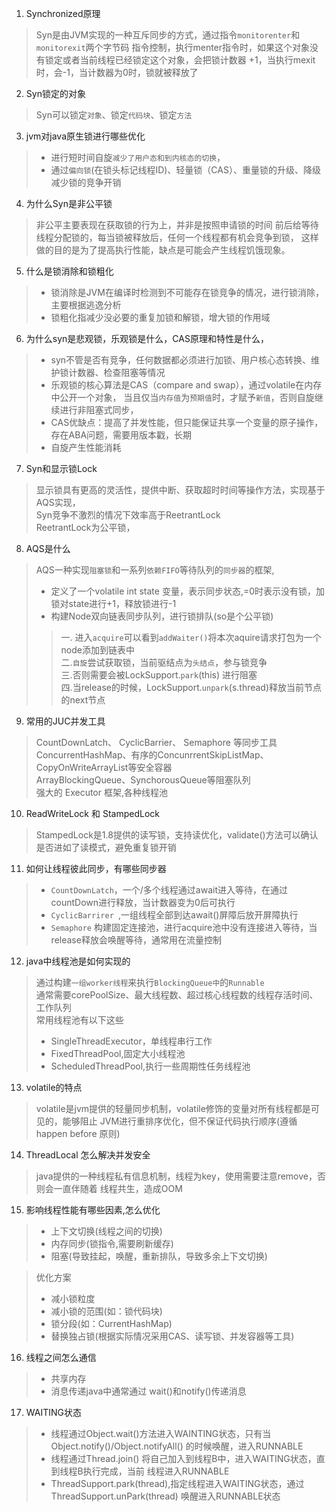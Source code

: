 1. Synchronized原理
> Syn是由JVM实现的一种互斥同步的方式，通过指令`monitorenter`和`monitorexit`两个字节码
> 指令控制，执行menter指令时，如果这个对象没有锁定或者当前线程已经锁定这个对象，会把锁计数器
>+1，当执行mexit时，会-1，当计数器为0时，锁就被释放了
2. Syn锁定的对象
> Syn可以锁定`对象`、锁定`代码块`、锁定`方法`
3. jvm对java原生锁进行哪些优化
>- 进行短时间自旋`减少了用户态和到内核态的切换`，
>- 通过`偏向锁`(在锁头标记线程ID)、轻量锁（CAS）、重量锁的升级、降级减少锁的竞争开销
4. 为什么Syn是非公平锁
> 非公平主要表现在获取锁的行为上，并非是按照申请锁的时间
> 前后给等待线程分配锁的，每当锁被释放后，任何一个线程都有机会竞争到锁，
> 这样做的目的是为了提高执行性能，缺点是可能会产生线程饥饿现象。
5. 什么是锁消除和锁粗化
>- 锁消除是JVM在编译时检测到不可能存在锁竞争的情况，进行锁消除，主要根据逃逸分析
>- 锁粗化指减少没必要的重复加锁和解锁，增大锁的作用域
6. 为什么syn是悲观锁，乐观锁是什么，CAS原理和特性是什么，
>- syn不管是否有竞争，任何数据都必须进行加锁、用户核心态转换、维护锁计数器、检查阻塞等情况
>- 乐观锁的核心算法是CAS（compare and swap），通过volatile在内存中公开一个对象，
> 当且仅当`内存值`为`预期值`时，才赋予`新值`，否则自旋继续进行非阻塞式同步，
>- CAS优缺点：提高了并发性能，但只能保证共享一个变量的原子操作，存在ABA问题，需要用版本戳，长期
>- 自旋产生性能消耗
7. Syn和显示锁Lock
> 显示锁具有更高的灵活性，提供中断、获取超时时间等操作方法，实现基于AQS实现，<br>
> Syn竞争不激烈的情况下效率高于ReetrantLock<br>
> ReetrantLock为公平锁，
8. AQS是什么
> AQS一种实现`阻塞锁`和一系列`依赖FIFO`等待队列的`同步器`的框架,
>- 定义了一个volatile int state 变量，表示同步状态,=0时表示没有锁，加锁对state进行+1，释放锁进行-1<br>
>- 构建Node双向链表同步队列，进行锁排队(so是个公平锁)<br>
>> 一. 进入`acquire`可以看到`addWaiter()`将本次aquire请求打包为一个node添加到链表中  <br>
>> 二.`自旋`尝试获取锁，当前驱结点为`头结点`，参与锁竞争<br>
>> 三.否则需要会被LockSupport.`park`(this) 进行阻塞<br>
>> 四.当release的时候，LockSupport.`unpark`(s.thread)释放当前节点的next节点
9. 常用的JUC并发工具
> CountDownLatch、 CyclicBarrier、 Semaphore 等同步工具<br>
> ConcurrentHashMap、有序的ConcunrrentSkipListMap、CopyOnWriteArrayList等安全容器<br>
> ArrayBlockingQueue、SynchorousQueue等阻塞队列<br>
> 强大的 Executor 框架,各种线程池
10. ReadWriteLock 和 StampedLock
> StampedLock是1.8提供的读写锁，支持读优化，validate()方法可以确认是否进如了读模式，避免重复锁开销
11. 如何让线程彼此同步，有哪些同步器
>- `CountDownLatch`，一个/多个线程通过await进入等待，在通过countDown进行释放，当计数器变为0后可执行
>- `CyclicBarrirer `,一组线程全部到达await()屏障后放开屏障执行
>- `Semaphore` 构建固定连接池，进行acquire池中没有连接进入等待，当release释放会唤醒等待，通常用在流量控制
12. java中线程池是如何实现的
> 通过构建`一组worker线程`来执行`BlockingQueue中`的`Runnable`<br>
> 通常需要corePoolSize、最大线程数、超过核心线程数的线程存活时间、工作队列<br>
> 常用线程池有以下这些
>- SingleThreadExecutor，单线程串行工作
>- FixedThreadPool,固定大小线程池
>- ScheduledThreadPool,执行一些周期性任务线程池
13. volatile的特点
> volatile是jvm提供的轻量同步机制，volatile修饰的变量对所有线程都是可见的，能够阻止
> JVM进行重排序优化，但不保证代码执行顺序(遵循happen before 原则)
14. ThreadLocal 怎么解决并发安全
> java提供的一种线程私有信息机制，线程为key，使用需要注意remove，否则会一直伴随着
> 线程共生，造成OOM
15. 影响线程性能有哪些因素,怎么优化
>- 上下文切换(线程之间的切换)
>- 内存同步(锁指令,需要刷新缓存)
>- 阻塞(导致挂起，唤醒，重新排队，导致多余上下文切换)<br>

> 优化方案
>- 减小锁粒度
>- 减小锁的范围(如：锁代码块)
>- 锁分段(如：CurrentHashMap)
>- 替换独占锁(根据实际情况采用CAS、读写锁、并发容器等工具)
16. 线程之间怎么通信
>- 共享内存
>- 消息传递java中通常通过 wait()和notify()传递消息

17. WAITING状态
>- 线程通过Object.wait()方法进入WAINTING状态，只有当Object.notify()/Object.notifyAll()
>的时候唤醒，进入RUNNABLE
>- 线程通过Thread.join() 将自己加入到线程B中，进入WAITING状态，直到线程B执行完成，当前
>线程进入RUNNABLE
>- ThreadSupport.park(thread),指定线程进入WAITING状态，通过ThreadSupport.unPark(thread)
> 唤醒进入RUNNABLE状态